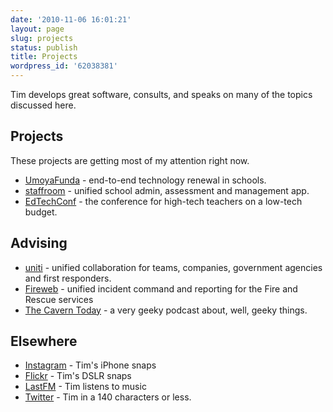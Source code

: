 ```yaml
---
date: '2010-11-06 16:01:21'
layout: page
slug: projects
status: publish
title: Projects
wordpress_id: '62038381'
---
```


Tim develops great software, consults, and speaks on many of the topics discussed here.


## Projects

These projects are getting most of my attention right now.

- [UmoyaFunda](http://umoya.net) - end-to-end technology renewal in schools.
- [staffroom](http://mystaffroom.net) - unified school admin, assessment and management app.
- [EdTechConf](http://edtechconf.com) - the conference for high-tech teachers on a low-tech budget.


## Advising 

- [uniti](http://umoya.net/uniti) - unified collaboration for teams, companies, government agencies and first responders.
- [Fireweb](http://umoya.net/fireweb) - unified incident command and reporting for the Fire and Rescue services
- [The Cavern Today](http://www.thecaverntoday.com) - a very geeky podcast about, well, geeky things.


## Elsewhere

- [Instagram](http://insta.timkeller.me) - Tim's iPhone snaps
- [Flickr](http://www.flickr.com/photos/timokeller) - Tim's DSLR snaps
- [LastFM](http://last.fm/user/timomiles) - Tim listens to music
- [Twitter](http://twitter.com/timkeller) - Tim in a 140 characters or less.


